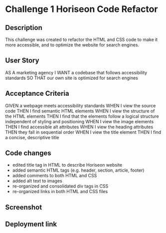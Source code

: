 # Challenge 1 Horiseon Code Refactor
## Description
This challenge was created to refactor the HTML and CSS code to make it more accessible, and to optimize the website for search engines.
## User Story
AS A marketing agency
I WANT a codebase that follows accessibility standards
SO THAT our own site is optimized for search engines
## Acceptance Criteria
GIVEN a webpage meets accessibility standards
WHEN I view the source code
THEN I find semantic HTML elements
WHEN I view the structure of the HTML elements
THEN I find that the elements follow a logical structure independent of styling and positioning
WHEN I view the image elements
THEN I find accessible alt attributes
WHEN I view the heading attributes
THEN they fall in sequential order
WHEN I view the title element
THEN I find a concise, descriptive title
## Code changes
- edited title tag in HTML to describe Horiseon website
- added semantic HTML tags (e.g. header, section, article, footer)
- added comments to both HTML and CSS
- added alt text to images
- re-organized and consolidated div tags in CSS
- re-organized links in both HTML and CSS files

## Screenshot

## Deployment link